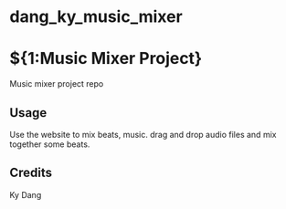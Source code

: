 # dang_ky_music_mixer
# ${1:Music Mixer Project}
Music mixer project repo

## Usage
Use the website to mix beats, music. drag and drop audio files and mix together some beats.

## Credits
Ky Dang

